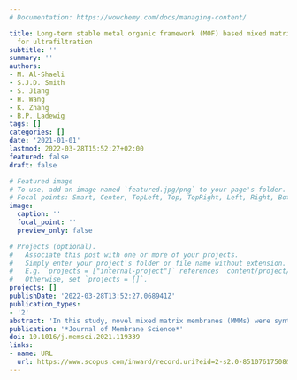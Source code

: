 ```yaml
---
# Documentation: https://wowchemy.com/docs/managing-content/

title: Long-term stable metal organic framework (MOF) based mixed matrix membranes
  for ultrafiltration
subtitle: ''
summary: ''
authors:
- M. Al-Shaeli
- S.J.D. Smith
- S. Jiang
- H. Wang
- K. Zhang
- B.P. Ladewig
tags: []
categories: []
date: '2021-01-01'
lastmod: 2022-03-28T15:52:27+02:00
featured: false
draft: false

# Featured image
# To use, add an image named `featured.jpg/png` to your page's folder.
# Focal points: Smart, Center, TopLeft, Top, TopRight, Left, Right, BottomLeft, Bottom, BottomRight.
image:
  caption: ''
  focal_point: ''
  preview_only: false

# Projects (optional).
#   Associate this post with one or more of your projects.
#   Simply enter your project's folder or file name without extension.
#   E.g. `projects = ["internal-project"]` references `content/project/deep-learning/index.md`.
#   Otherwise, set `projects = []`.
projects: []
publishDate: '2022-03-28T13:52:27.068941Z'
publication_types:
- '2'
abstract: 'In this study, novel mixed matrix membranes (MMMs) were synthesised by adding metal organic frameworks (MOFs) (UiO-66 and UiO-66-NH2) to pristine and sulfonated polyethersulfone (PES). The differing synthetic method resulting in MMM where additives were grafted to the matrix polymer, or formed a natural interface, allowing the impact of these MMM features to be investigated. The composite membranes were characterised by FTIR, PXRD, water contact angle, porosity, pore size, etc. Membrane performance was investigated by water permeation flux, flux recovery ratio, fouling resistance and anti-fouling performance. The stability test was also conducted for all the prepared mixed matrix membranes. A higher reduction in the water contact angle was observed after adding both MOFs to the PES and sulfonated PES membranes compared to pristine PES membranes. An enhancement in membrane performance was observed by embedding the MOFs into PES membrane matrix, with flux increased remarkably (565 LMH for PES+UiO-66-NH2 at 5% loading and 487.1 LMH for SPES-UiO-66(10% binding) while the BSA rejection was still kept at a high level. By adding the MOFs into PES matrix, the flux recovery ratio was increased greatly (more than 99% for most mixed matrix membranes). The mixed matrix membranes showed higher resistance to protein adsorption compared to pristine PES membranes. After immersing the membranes in water for 3 months, 6 months and 12 months, both MOFs were stable and retained their structure. This study indicates that UiO-66 and UiO-66-NH2 are great candidates for designing long-term stable mixed matrix membranes (MMMs) for applications in water and wastewater treatment.'
publication: '*Journal of Membrane Science*'
doi: 10.1016/j.memsci.2021.119339
links:
- name: URL
  url: https://www.scopus.com/inward/record.uri?eid=2-s2.0-85107617508&doi=10.1016%2fj.memsci.2021.119339&partnerID=40&md5=4d758e33ebd6294650453d1122d28e22
---
```

